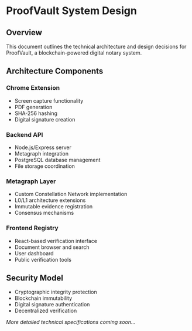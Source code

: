 # ProofVault System Design

## Overview
This document outlines the technical architecture and design decisions for ProofVault, a blockchain-powered digital notary system.

## Architecture Components

### Chrome Extension
- Screen capture functionality
- PDF generation
- SHA-256 hashing
- Digital signature creation

### Backend API
- Node.js/Express server
- Metagraph integration
- PostgreSQL database management
- File storage coordination

### Metagraph Layer
- Custom Constellation Network implementation
- L0/L1 architecture extensions
- Immutable evidence registration
- Consensus mechanisms

### Frontend Registry
- React-based verification interface
- Document browser and search
- User dashboard
- Public verification tools

## Security Model
- Cryptographic integrity protection
- Blockchain immutability
- Digital signature authentication
- Decentralized verification

*More detailed technical specifications coming soon...*